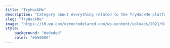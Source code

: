 ```yaml
---
title: "TryHackMe"
description: "Category about everything related to the TryHackMe platform."
slug: "TryHackMe"
image: "https://i0.wp.com/derechodelared.com/wp-content/uploads/2021/02/TryHackMe_OSCP.png"
style:
    background: "#ededed"
    color: "#b50000"
---
```

